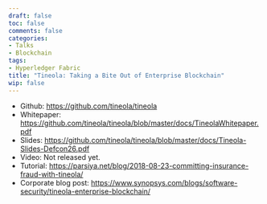```yaml
---
draft: false
toc: false
comments: false
categories:
- Talks
- Blockchain
tags:
- Hyperledger Fabric
title: "Tineola: Taking a Bite Out of Enterprise Blockchain"
wip: false
---
```


* Github: https://github.com/tineola/tineola
* Whitepaper: https://github.com/tineola/tineola/blob/master/docs/TineolaWhitepaper.pdf
* Slides: https://github.com/tineola/tineola/blob/master/docs/Tineola-Slides-Defcon26.pdf
* Video: Not released yet.
* Tutorial: https://parsiya.net/blog/2018-08-23-committing-insurance-fraud-with-tineola/
* Corporate blog post: https://www.synopsys.com/blogs/software-security/tineola-enterprise-blockchain/